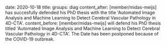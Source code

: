 date: 2020-10-18
title:
groups: diag
content_after: [member/midas-meijs] has succesfully defended his PhD thesis with the title 'Automated Image Analysis and Machine Learning to Detect Cerebral Vascular Pathology in 4D-CTA'.
content_before: [member/midas-meijs] will defend his PhD thesis titled 'Automated Image Analysis and Machine Learning to Detect Cerebral Vascular Pathology in 4D-CTA'. The Date has been postponed because of the COVID-19 outbreak.

